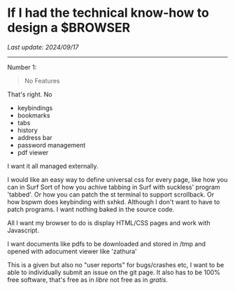 # If I had the technical know-how to design a &dollar;BROWSER

*Last update: 2024/09/17*

<hr>

Number 1:

> No Features

That's right. No

- keybindings
- bookmarks
- tabs
- history
- address bar
- password management
- pdf viewer

I want it all managed externally.

I would like an easy way to define universal css for every page, like how you can in Surf
Sort of how you achive tabbing in Surf with suckless' program &apos;tabbed&apos;. Or how you can patch the st terminal to support scrollback. Or how bspwm does keybinding with sxhkd. Although I don't want to have to patch programs. I want nothing baked in the source code.

All I want my browser to do is display HTML/CSS pages and work with Javascript.

I want documents like pdfs to be downloaded and stored in /tmp and opened with adocument viewer like 'zathura'

This is a given but also no "user reports" for bugs/crashes etc, I want to be able to individually submit an issue on the git page. It also has to be 100% free software, that's free as in _libre_ not free as in _gratis_.
